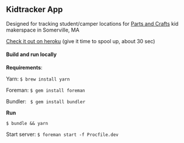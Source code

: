 ## Kidtracker App

Designed for tracking student/camper locations for [Parts and Crafts](https://partsandcrafts.org) kid makerspace in Somerville, MA

[Check it out on heroku](https://kidtracker.herokuapp.com) (give it time to spool up, about 30 sec)

#### Build and run locally

**Requirements**:

Yarn:   `$ brew install yarn`

Foreman: `$ gem install foreman`

Bundler: ` $ gem install bundler`

**Run**

 `$ bundle && yarn`

Start server: `$ foreman start -f Procfile.dev `
